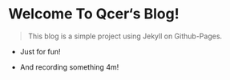 # Welcome To Qcer‘s Blog!
> This blog is a simple project using Jekyll on Github-Pages.
 - Just for fun!
 
 - And recording something 4m!